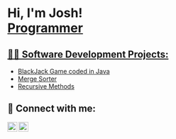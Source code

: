 <h1>Hi, I'm Josh! <br/><a href="https://github.com/joshuafguzman">Programmer</a> <a href="https://www.linkedin.com/in/joshua-guzman-4031841b8/"></h1>

<h2>👨‍💻 Software Development Projects:</h2>
   
  - [BlackJack Game coded in Java](https://github.com/joshuafguzman/BlackJack-Game)
  - [Merge Sorter](https://github.com/joshuafguzman/Merge-Sorter)
  - [Recursive Methods](https://github.com/joshuafguzman/Recursive-methods)

<h2> 🤳 Connect with me:</h2>

[<img align="left" alt="JoshGuzman | LinkedIn" width="22px" src="https://cdn.jsdelivr.net/npm/simple-icons@v3/icons/linkedin.svg" />][linkedin]
[<img align="left" alt="JoshGuzman | Instagram" width="22px" src="https://cdn.jsdelivr.net/npm/simple-icons@v3/icons/instagram.svg" />][instagram]

[instagram]: https://www.instagram.com/joshguz2003/
[linkedin]: https://www.linkedin.com/in/joshua-guzman-4031841b8/

